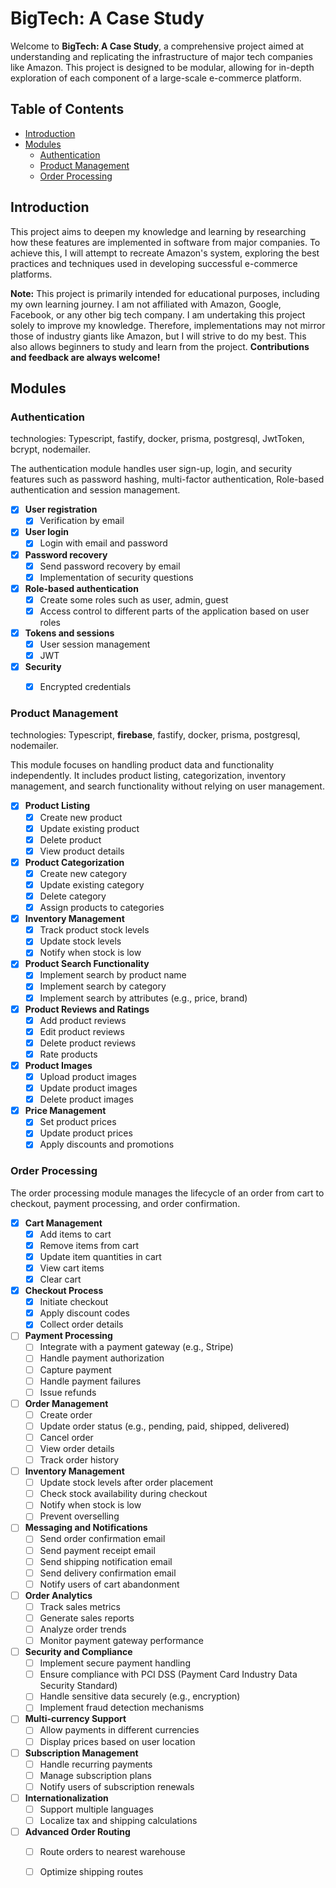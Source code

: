 # BigTech: A Case Study

Welcome to **BigTech: A Case Study**, a comprehensive project aimed at understanding and replicating the infrastructure of major tech companies like Amazon. This project is designed to be modular, allowing for in-depth exploration of each component of a large-scale e-commerce platform.

## Table of Contents

- [Introduction](#introduction)
- [Modules](#modules)
  - [Authentication](#authentication)
  - [Product Management](#product-management)
  - [Order Processing](#order-processing)
  

## Introduction

This project aims to deepen my knowledge and learning by researching how these features are implemented in software from major companies. To achieve this, I will attempt to recreate Amazon's system, exploring the best practices and techniques used in developing successful e-commerce platforms.

**Note:** This project is primarily intended for educational purposes, including my own learning journey. I am not affiliated with Amazon, Google, Facebook, or any other big tech company. I am undertaking this project solely to improve my knowledge. Therefore, implementations may not mirror those of industry giants like Amazon, but I will strive to do my best. This also allows beginners to study and learn from the project. **Contributions and feedback are always welcome!**


## Modules

### Authentication

technologies: Typescript, fastify, docker, prisma, postgresql, JwtToken, bcrypt, nodemailer.

The authentication module handles user sign-up, login, and security features such as password hashing, multi-factor authentication, Role-based authentication and session management.

- [x] **User registration**
	- [x] Verification by email
- [x] **User login**
	- [x] Login with email and password
- [x] **Password recovery**
	- [x] Send password recovery by email
	- [x] Implementation of security questions
- [x] **Role-based authentication**
	- [x] Create some roles such as user, admin, guest
	- [x] Access control to different parts of the application based on user roles
- [x] **Tokens and sessions**
	- [x] User session management
	- [x] JWT
- [x] **Security**
	- [x] Encrypted credentials


### Product Management

technologies: Typescript, **firebase**, fastify, docker, prisma, postgresql, nodemailer.

This module focuses on handling product data and functionality independently. It includes product listing, categorization, inventory management, and search functionality without relying on user management.

- [x] **Product Listing**
	- [x] Create new product
	- [x] Update existing product
	- [x] Delete product
	- [x] View product details
- [x] **Product Categorization**
	- [x] Create new category
	- [x] Update existing category
	- [x] Delete category
	- [x] Assign products to categories
- [x] **Inventory Management**
	- [x] Track product stock levels
	- [x] Update stock levels
	- [x] Notify when stock is low
- [x] **Product Search Functionality**
	- [x] Implement search by product name
	- [x] Implement search by category
	- [x] Implement search by attributes (e.g., price, brand)
- [x] **Product Reviews and Ratings**
	- [x] Add product reviews
	- [x] Edit product reviews
	- [x] Delete product reviews
	- [x] Rate products
- [x] **Product Images**
	- [x] Upload product images
	- [x] Update product images
	- [x] Delete product images
- [x] **Price Management**
	- [x] Set product prices
	- [x] Update product prices
	- [x] Apply discounts and promotions

### Order Processing

The order processing module manages the lifecycle of an order from cart to checkout, payment processing, and order confirmation.

- [x] **Cart Management**
  - [x] Add items to cart
  - [x] Remove items from cart
  - [x] Update item quantities in cart
  - [x] View cart items
  - [x] Clear cart

- [x] **Checkout Process**
  - [x] Initiate checkout
  - [x] Apply discount codes
  - [x] Collect order details

- [ ] **Payment Processing**
  - [ ] Integrate with a payment gateway (e.g., Stripe)
  - [ ] Handle payment authorization
  - [ ] Capture payment
  - [ ] Handle payment failures
  - [ ] Issue refunds

- [ ] **Order Management**
  - [ ] Create order
  - [ ] Update order status (e.g., pending, paid, shipped, delivered)
  - [ ] Cancel order
  - [ ] View order details
  - [ ] Track order history

- [ ] **Inventory Management**
  - [ ] Update stock levels after order placement
  - [ ] Check stock availability during checkout
  - [ ] Notify when stock is low
  - [ ] Prevent overselling

- [ ] **Messaging and Notifications**
  - [ ] Send order confirmation email
  - [ ] Send payment receipt email
  - [ ] Send shipping notification email
  - [ ] Send delivery confirmation email
  - [ ] Notify users of cart abandonment

- [ ] **Order Analytics**
  - [ ] Track sales metrics
  - [ ] Generate sales reports
  - [ ] Analyze order trends
  - [ ] Monitor payment gateway performance

- [ ] **Security and Compliance**
  - [ ] Implement secure payment handling
  - [ ] Ensure compliance with PCI DSS (Payment Card Industry Data Security Standard)
  - [ ] Handle sensitive data securely (e.g., encryption)
  - [ ] Implement fraud detection mechanisms

- [ ] **Multi-currency Support**
  - [ ] Allow payments in different currencies
  - [ ] Display prices based on user location

- [ ] **Subscription Management**
  - [ ] Handle recurring payments
  - [ ] Manage subscription plans
  - [ ] Notify users of subscription renewals

- [ ] **Internationalization**
  - [ ] Support multiple languages
  - [ ] Localize tax and shipping calculations

- [ ] **Advanced Order Routing**
  - [ ] Route orders to nearest warehouse
  - [ ] Optimize shipping routes

